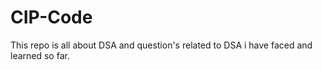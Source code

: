 # CIP-Code
This repo is all about DSA and question's related to DSA i have faced and learned so far.

